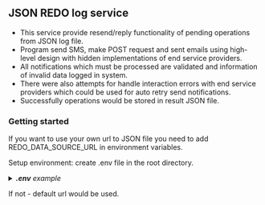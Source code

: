 ## JSON REDO log service

* This service provide resend/reply functionality of pending operations from JSON log file.
* Program send SMS, make POST request and sent emails using high-level design with
hidden implementations of end service providers.
* All notifications which must be processed  are validated and information of invalid data logged in system.
* There were also attempts for handle interaction errors with end service providers which could be 
used for auto retry send notifications.
* Successfully operations would be stored in result JSON file.


### Getting started
If you want to use your own url to JSON file you need to add REDO_DATA_SOURCE_URL in environment variables.

Setup environment: create .env file in the root directory.

  <details>
    <summary><i><b>.env</b> example</i></summary>

  ```buildoutcfg
  REDO_DATA_SOURCE_URL=<some_url_to_json_file>
  ```
  </details>

If not - default url would be used.
